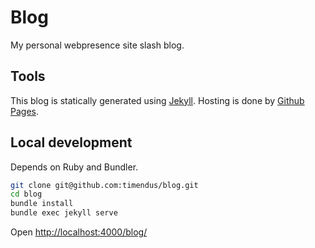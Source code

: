 # Blog

My personal webpresence site slash blog.

## Tools

This blog is statically generated using [Jekyll](https://jekyllrb.com/). Hosting
is done by [Github Pages](https://pages.github.com/).

## Local development

Depends on Ruby and Bundler.

```bash
git clone git@github.com:timendus/blog.git
cd blog
bundle install
bundle exec jekyll serve
```

Open [http://localhost:4000/blog/](http://localhost:4000/blog/)
